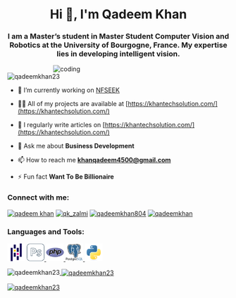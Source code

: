 <h1 align="center">Hi 👋, I'm Qadeem Khan</h1>
<h3 align="center">I am a Master’s student in Master Student Computer Vision and Robotics at the University of Bourgogne, France. My expertise lies in developing intelligent vision.</h3>
<img align="right" alt="coding" width="400" src="https://www.canva.com/design/DAGiK5cIwrA/8CrgYg9Ve2Z3Rx-J31mz0A/edit?utm_content=DAGiK5cIwrA&utm_campaign=designshare&utm_medium=link2&utm_source=sharebutton">
<p align="left"> <img src="https://komarev.com/ghpvc/?username=qadeemkhan23&label=Profile%20views&color=0e75b6&style=flat" alt="qadeemkhan23" /> </p>


- 🔭 I’m currently working on [NFSEEK](https://nfseek.com/)

- 👨‍💻 All of my projects are available at [https://khantechsolution.com/](https://khantechsolution.com/)

- 📝 I regularly write articles on [https://khantechsolution.com/](https://khantechsolution.com/)

- 💬 Ask me about **Business Development**

- 📫 How to reach me **khanqadeem4500@gmail.com**

- ⚡ Fun fact **Want To Be Billionaire**

<h3 align="left">Connect with me:</h3>
<p align="left">
<a href="https://linkedin.com/in/qadeem khan" target="blank"><img align="center" src="https://raw.githubusercontent.com/rahuldkjain/github-profile-readme-generator/master/src/images/icons/Social/linked-in-alt.svg" alt="qadeem khan" height="30" width="40" /></a>
<a href="https://fb.com/qk_zalmi" target="blank"><img align="center" src="https://raw.githubusercontent.com/rahuldkjain/github-profile-readme-generator/master/src/images/icons/Social/facebook.svg" alt="qk_zalmi" height="30" width="40" /></a>
<a href="https://instagram.com/qadeemkhan804" target="blank"><img align="center" src="https://raw.githubusercontent.com/rahuldkjain/github-profile-readme-generator/master/src/images/icons/Social/instagram.svg" alt="qadeemkhan804" height="30" width="40" /></a>
<a href="https://www.youtube.com/c/qadeemkhan" target="blank"><img align="center" src="https://raw.githubusercontent.com/rahuldkjain/github-profile-readme-generator/master/src/images/icons/Social/youtube.svg" alt="qadeemkhan" height="30" width="40" /></a>
</p>

<h3 align="left">Languages and Tools:</h3>
<img src="https://raw.githubusercontent.com/devicons/devicon/2ae2a900d2f041da66e950e4d48052658d850630/icons/pandas/pandas-original.svg" alt="pandas" width="40" height="40"/> </a> <a href="https://www.photoshop.com/en" target="_blank" rel="noreferrer"> <img src="https://raw.githubusercontent.com/devicons/devicon/master/icons/photoshop/photoshop-line.svg" alt="photoshop" width="40" height="40"/> </a> <a href="https://www.php.net" target="_blank" rel="noreferrer"> <img src="https://raw.githubusercontent.com/devicons/devicon/master/icons/php/php-original.svg" alt="php" width="40" height="40"/> </a> <a href="https://www.postgresql.org" target="_blank" rel="noreferrer"> <img src="https://raw.githubusercontent.com/devicons/devicon/master/icons/postgresql/postgresql-original-wordmark.svg" alt="postgresql" width="40" height="40"/> </a> <a href="https://www.python.org" target="_blank" rel="noreferrer"> <img src="https://raw.githubusercontent.com/devicons/devicon/master/icons/python/python-original.svg" alt="python" width="40" height="40"/> </a> <a href="https://pytorch.org/"  </p>

<p><img align="left" src="https://github-readme-stats.vercel.app/api/top-langs?username=qadeemkhan23&show_icons=true&locale=en&layout=compact" alt="qadeemkhan23" /></p>

<p>&nbsp;<img align="center" src="https://github-readme-stats.vercel.app/api?username=qadeemkhan23&show_icons=true&locale=en" alt="qadeemkhan23" /></p>

<p><img align="center" src="https://github-readme-streak-stats.herokuapp.com/?user=qadeemkhan23&" alt="qadeemkhan23" /></p>
